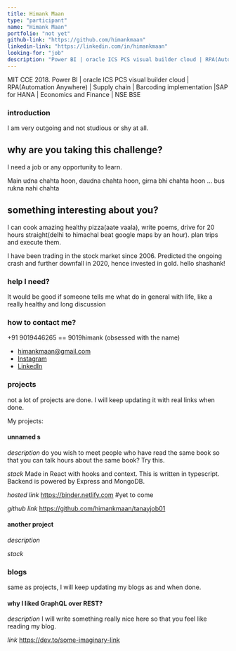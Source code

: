 ```yaml
---
title: Himank Maan
type: "participant"
name: "Himank Maan"
portfolio: "not yet"
github-link: "https://github.com/himankmaan"
linkedin-link: "https://linkedin.com/in/himankmaan"
looking-for: "job"
description: "Power BI | oracle ICS PCS visual builder cloud | RPA(Automation Anywhere) | Supply chain | Barcoding implementation"
---
```


MIT CCE 2018. Power BI | oracle ICS PCS visual builder cloud | RPA(Automation Anywhere) | Supply chain | Barcoding implementation |SAP for HANA | Economics and Finance |  NSE BSE

### introduction

I am very outgoing and not studious or shy at all. 

## why are you taking this challenge?

I need a job or any opportunity to learn.

Main udna chahta hoon, daudna chahta hoon, girna bhi chahta hoon ... bus rukna nahi chahta

## something interesting about you?

I can cook amazing healthy pizza(aate vaala), write poems, drive for 20 hours straight(delhi to himachal beat google maps by an hour). plan trips and execute them. 

I have been trading  in the stock market since 2006.
Predicted the ongoing crash and further downfall in 2020, hence invested in gold.
hello shashank!


### help I need?

It would be good if someone tells me what do in general with life, like a really healthy and long discussion

### how to contact me?

+91 9019446265   == 9019himank (obsessed with the name)

- [himankmaan@gmail.com](mailto:himankmaan@gmail.com) 
- [Instagram](https://www.instagram.com/himankmaan/)
- [LinkedIn](https://www.linkedin.com/in/himankmaan/)

### projects

not a lot of projects are done. I will keep updating it with real links when done.

My projects:

#### unnamed s

_description_ do you wish to meet people who have read the same book so that you can talk hours about the same book? Try this.

_stack_ Made in React with hooks and context. This is written in typescript. Backend is powered by Express and MongoDB.

_hosted link_ https://binder.netlify.com  #yet to  come

_github link_ https://github.com/himankmaan/tanayjob01

#### another project

_description_

_stack_

### blogs

same as projects, I will keep updating my blogs as and when done.

#### why I liked GraphQL over REST?

_description_ I will write something really nice here so that you feel like reading my blog.

_link_ https://dev.to/some-imaginary-link
